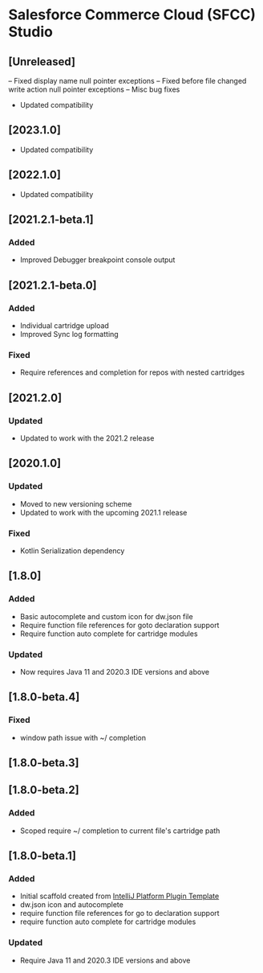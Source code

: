 <!-- Keep a Changelog guide -> https://keepachangelog.com -->

# Salesforce Commerce Cloud (SFCC) Studio

## [Unreleased]
– Fixed display name null pointer exceptions
– Fixed before file changed write action null pointer exceptions
– Misc bug fixes
- Updated compatibility

## [2023.1.0]
- Updated compatibility

## [2022.1.0]
- Updated compatibility

## [2021.2.1-beta.1]
### Added
- Improved Debugger breakpoint console output

## [2021.2.1-beta.0]
### Added
- Individual cartridge upload
- Improved Sync log formatting

### Fixed
- Require references and completion for repos with nested cartridges

## [2021.2.0]
### Updated
- Updated to work with the 2021.2 release

## [2020.1.0]
### Updated
- Moved to new versioning scheme
- Updated to work with the upcoming 2021.1 release

### Fixed
- Kotlin Serialization dependency

## [1.8.0]
### Added
- Basic autocomplete and custom icon for dw.json file
- Require function file references for goto declaration support
- Require function auto complete for cartridge modules

### Updated
- Now requires Java 11 and 2020.3 IDE versions and above

## [1.8.0-beta.4]
### Fixed
- window path issue with ~/ completion

## [1.8.0-beta.3]

## [1.8.0-beta.2]
### Added
- Scoped require ~/ completion to current file's cartridge path

## [1.8.0-beta.1]
### Added
- Initial scaffold created from [IntelliJ Platform Plugin Template](https://github.com/JetBrains/intellij-platform-plugin-template)
- dw.json icon and autocomplete
- require function file references for go to declaration support
- require function auto complete for cartridge modules

### Updated
- Require Java 11 and 2020.3 IDE versions and above